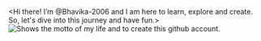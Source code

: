 

<Hi there! I’m @Bhavika-2006 and I am here to learn, explore and create. So, let's dive into this journey and have fun.>
<br>
<Watch this space for more crazy stuff>
<picture>
  <source media="(prefers-color-scheme: dark)" srcset="https://scontent.fdel1-7.fna.fbcdn.net/v/t39.30808-6/300767116_368788818786325_6140599047834585010_n.png?_nc_cat=103&ccb=1-7&_nc_sid=52f669&_nc_ohc=yGrOOcYUGHkAX_he91x&_nc_ht=scontent.fdel1-7.fna&oh=00_AfB9HrM_d3DEZTLlmRkIvKaS78vQr-UM-v_S8b3hOy9npw&oe=6510C373">
  <source media="(prefers-color-scheme: light)" srcset="https://scontent.fdel1-7.fna.fbcdn.net/v/t39.30808-6/300767116_368788818786325_6140599047834585010_n.png?_nc_cat=103&ccb=1-7&_nc_sid=52f669&_nc_ohc=yGrOOcYUGHkAX_he91x&_nc_ht=scontent.fdel1-7.fna&oh=00_AfB9HrM_d3DEZTLlmRkIvKaS78vQr-UM-v_S8b3hOy9npw&oe=6510C373">
  <img alt="Shows the motto of my life and to create this github account." src="https://scontent.fdel1-7.fna.fbcdn.net/v/t39.30808-6/300767116_368788818786325_6140599047834585010_n.png?_nc_cat=103&ccb=1-7&_nc_sid=52f669&_nc_ohc=yGrOOcYUGHkAX_he91x&_nc_ht=scontent.fdel1-7.fna&oh=00_AfB9HrM_d3DEZTLlmRkIvKaS78vQr-UM-v_S8b3hOy9npw&oe=6510C373">
</picture>
